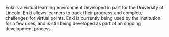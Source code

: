 Enki is a virtual learning environment developed in part for the University of Lincoln. Enki allows learners to track their progress and complete challenges for virtual points. Enki is currently being used by the institution for a few uses, and is still being developed as part of an ongoing development process.